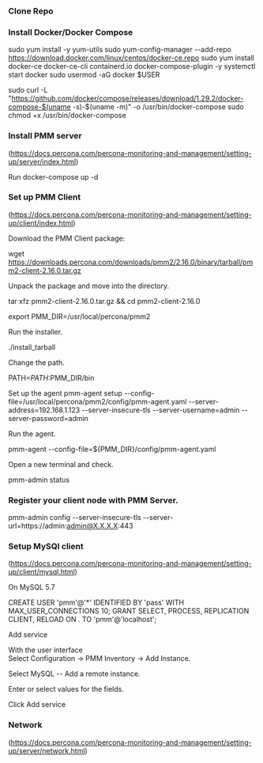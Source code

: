 ### Clone Repo

### Install Docker/Docker Compose

sudo yum install -y yum-utils
sudo yum-config-manager --add-repo https://download.docker.com/linux/centos/docker-ce.repo
sudo yum install docker-ce docker-ce-cli containerd.io docker-compose-plugin -y
systemctl start docker
sudo usermod -aG docker $USER

sudo curl -L "https://github.com/docker/compose/releases/download/1.29.2/docker-compose-$(uname -s)-$(uname -m)" -o /usr/bin/docker-compose
sudo chmod +x /usr/bin/docker-compose

### Install PMM server 
(https://docs.percona.com/percona-monitoring-and-management/setting-up/server/index.html)

Run docker-compose up -d

### Set up PMM Client 
(https://docs.percona.com/percona-monitoring-and-management/setting-up/client/index.html)

Download the PMM Client package:

wget https://downloads.percona.com/downloads/pmm2/2.16.0/binary/tarball/pmm2-client-2.16.0.tar.gz

Unpack the package and move into the directory.

tar xfz pmm2-client-2.16.0.tar.gz && cd pmm2-client-2.16.0

export PMM_DIR=/usr/local/percona/pmm2

Run the installer.

./install_tarball

Change the path.

PATH=$PATH:$PMM_DIR/bin

Set up the agent 
pmm-agent setup --config-file=/usr/local/percona/pmm2/config/pmm-agent.yaml --server-address=192.168.1.123 --server-insecure-tls --server-username=admin --server-password=admin   

Run the agent.

pmm-agent --config-file=${PMM_DIR}/config/pmm-agent.yaml   

Open a new terminal and check.

pmm-admin status

### Register your client node with PMM Server.

pmm-admin config --server-insecure-tls --server-url=https://admin:admin@X.X.X.X:443


### Setup MySQl client 
(https://docs.percona.com/percona-monitoring-and-management/setting-up/client/mysql.html)

On MySQL 5.7

CREATE USER 'pmm'@'*' IDENTIFIED BY 'pass' WITH MAX_USER_CONNECTIONS 10;
GRANT SELECT, PROCESS, REPLICATION CLIENT, RELOAD ON *.* TO 'pmm'@'localhost';

Add service   

With the user interface   
Select  Configuration →  PMM Inventory →  Add Instance.   

Select MySQL -- Add a remote instance.   

Enter or select values for the fields.   

Click Add service   

### Network

(https://docs.percona.com/percona-monitoring-and-management/setting-up/server/network.html)